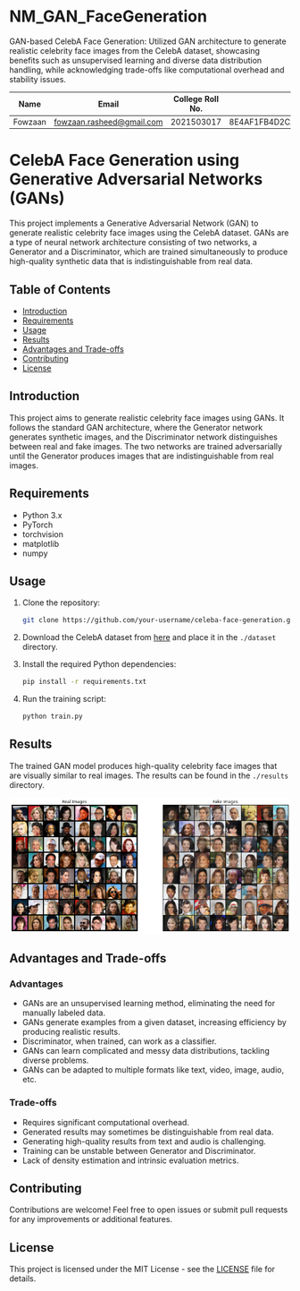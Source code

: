 # NM_GAN_FaceGeneration
GAN-based CelebA Face Generation: Utilized GAN architecture to generate realistic celebrity face images from the CelebA dataset, showcasing benefits such as unsupervised learning and diverse data distribution handling, while acknowledging trade-offs like computational overhead and stability issues.

| Name            | Email                          | College Roll No. | NM ID          |
| --------------- | ------------------------------ | ------------------- | -------------- |
| Fowzaan         | fowzaan.rasheed@gmail.com      | 2021503017       | 8E4AF1FB4D2CAD089814D6BED938AC27   |



# CelebA Face Generation using Generative Adversarial Networks (GANs)

This project implements a Generative Adversarial Network (GAN) to generate realistic celebrity face images using the CelebA dataset. GANs are a type of neural network architecture consisting of two networks, a Generator and a Discriminator, which are trained simultaneously to produce high-quality synthetic data that is indistinguishable from real data.

## Table of Contents

- [Introduction](#introduction)
- [Requirements](#requirements)
- [Usage](#usage)
- [Results](#results)
- [Advantages and Trade-offs](#advantages-and-trade-offs)
- [Contributing](#contributing)
- [License](#license)

## Introduction

This project aims to generate realistic celebrity face images using GANs. It follows the standard GAN architecture, where the Generator network generates synthetic images, and the Discriminator network distinguishes between real and fake images. The two networks are trained adversarially until the Generator produces images that are indistinguishable from real images.

## Requirements

- Python 3.x
- PyTorch
- torchvision
- matplotlib
- numpy

## Usage

1. Clone the repository:

   ```bash
   git clone https://github.com/your-username/celeba-face-generation.git
   ```

2. Download the CelebA dataset from [here](http://mmlab.ie.cuhk.edu.hk/projects/CelebA.html) and place it in the `./dataset` directory.

3. Install the required Python dependencies:

   ```bash
   pip install -r requirements.txt
   ```

4. Run the training script:

   ```bash
   python train.py
   ```

## Results

The trained GAN model produces high-quality celebrity face images that are visually similar to real images. The results can be found in the `./results` directory.

![Real vs Fake Images](./results/real_vs_fake.png)

## Advantages and Trade-offs

### Advantages

- GANs are an unsupervised learning method, eliminating the need for manually labeled data.
- GANs generate examples from a given dataset, increasing efficiency by producing realistic results.
- Discriminator, when trained, can work as a classifier.
- GANs can learn complicated and messy data distributions, tackling diverse problems.
- GANs can be adapted to multiple formats like text, video, image, audio, etc.

### Trade-offs

- Requires significant computational overhead.
- Generated results may sometimes be distinguishable from real data.
- Generating high-quality results from text and audio is challenging.
- Training can be unstable between Generator and Discriminator.
- Lack of density estimation and intrinsic evaluation metrics.


## Contributing

Contributions are welcome! Feel free to open issues or submit pull requests for any improvements or additional features.

## License

This project is licensed under the MIT License - see the [LICENSE](./LICENSE) file for details.
